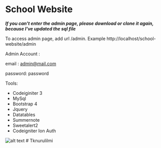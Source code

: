# School Website

***If you can't enter the admin page, please download or clone it again, because I've updated the sql file***

To access admin page, add url /admin. Example http://localhost/school-website/admin

Admin Account :

email : admin@mail.com

password: password


Tools:
- Codeiginiter 3
- MySql
- Bootstrap 4
- Jquery
- Datatables
- Summernote
- Sweetalert2
- Codeigniter Ion Auth

![alt text](https://github.com/tegarpratama/school-website/blob/master/capture.png?raw=true) 
#   T k n u r u l i l m i  
 